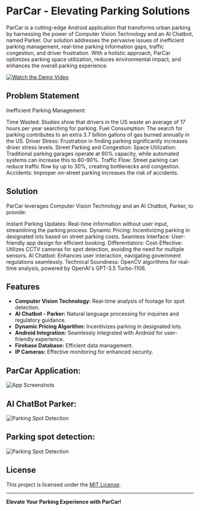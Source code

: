 # ParCar - Elevating Parking Solutions

ParCar is a cutting-edge Android application that transforms urban parking by harnessing the power of Computer Vision Technology and an AI Chatbot, named Parker. Our solution addresses the pervasive issues of inefficient parking management, real-time parking information gaps, traffic congestion, and driver frustration. With a holistic approach, ParCar optimizes parking space utilization, reduces environmental impact, and enhances the overall parking experience.

[![Watch the Demo Video](https://i.ibb.co/zVnVkTv/file-2024-01-24-21-15-19.png)](https://youtu.be/ySXqzc_x35M)

## Problem Statement

Inefficient Parking Management:

Time Wasted: Studies show that drivers in the US waste an average of 17 hours per year searching for parking.
Fuel Consumption: The search for parking contributes to an extra 3.7 billion gallons of gas burned annually in the US.
Driver Stress: Frustration in finding parking significantly increases driver stress levels.
Street Parking and Congestion:
Space Utilization: Traditional parking garages operate at 60% capacity, while automated systems can increase this to 80-90%.
Traffic Flow: Street parking can reduce traffic flow by up to 30%, creating bottlenecks and congestion.
Accidents: Improper on-street parking increases the risk of accidents.

## Solution

ParCar leverages Computer Vision Technology and an AI Chatbot, Parker, to provide:

Instant Parking Updates: Real-time information without user input, streamlining the parking process.
Dynamic Pricing: Incentivizing parking in designated lots based on street parking costs.
Seamless Interface: User-friendly app design for efficient booking.
Differentiators:
Cost-Effective: Utilizes CCTV cameras for spot detection, avoiding the need for multiple sensors.
AI Chatbot: Enhances user interaction, navigating government regulations seamlessly.
Technical Soundness: OpenCV algorithms for real-time analysis, powered by OpenAI's GPT-3.5 Turbo-1106.

## Features

- **Computer Vision Technology:** Real-time analysis of footage for spot detection.
- **AI Chatbot - Parker:** Natural language processing for inquiries and regulatory guidance.
- **Dynamic Pricing Algorithm:** Incentivizes parking in designated lots.
- **Android Integration:** Seamlessly integrated with Android for user-friendly experience.
- **Firebase Database:** Efficient data management.
- **IP Cameras:** Effective monitoring for enhanced security.

## ParCar Application:

![App Screenshots](https://i.ibb.co/MGDJ7Kt/file-2024-01-26-16-39-40.png)

## AI ChatBot Parker:

![Parking Spot Detection](https://i.ibb.co/n6q31FQ/file-2024-01-26-16-54-45.png)

## Parking spot detection:

![Parking Spot Detection](https://i.ibb.co/SmYm2mG/file-2024-01-26-17-13-33.png)

## License

This project is licensed under the [MIT License](LICENSE).

---

**Elevate Your Parking Experience with ParCar!**

